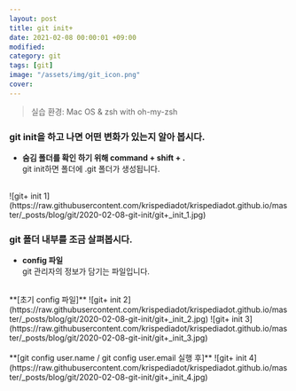 ```yaml
---
layout: post
title: git init+
date: 2021-02-08 00:00:01 +09:00
modified: 
category: git
tags: [git]
image: "/assets/img/git_icon.png"
cover: 
---
```


>실습 환경: Mac OS & zsh with oh-my-zsh

### git init을 하고 나면 어떤 변화가 있는지 알아 봅시다.

- **숨김 폴더를 확인 하기 위해 command + shift + . <br>**
git init하면 폴더에 .git 폴더가 생성됩니다. 
<br>
![git+ init 1](https://raw.githubusercontent.com/krispediadot/krispediadot.github.io/master/_posts/blog/git/2020-02-08-git-init/git+_init_1.jpg)

### git 폴더 내부를 조금 살펴봅시다. 

- **config 파일**<br>
git 관리자의 정보가 담기는 파일입니다. <br>
<br>
**[초기 config 파일]**
![git+ init 2](https://raw.githubusercontent.com/krispediadot/krispediadot.github.io/master/_posts/blog/git/2020-02-08-git-init/git+_init_2.jpg)
![git+ init 3](https://raw.githubusercontent.com/krispediadot/krispediadot.github.io/master/_posts/blog/git/2020-02-08-git-init/git+_init_3.jpg)
<br><br>
**[git config user.name / git config user.email 실행 후]**
![git+ init 4](https://raw.githubusercontent.com/krispediadot/krispediadot.github.io/master/_posts/blog/git/2020-02-08-git-init/git+_init_4.jpg)
